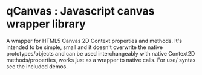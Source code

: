 # qCanvas : Javascript canvas wrapper library #

A wrapper for HTML5 Canvas 2D Context properties and methods. It's intended to be simple, small and it doesn't overwrite the native prototypes/objects and can be used interchangeably with native Context2D methods/properties, works just as a wrapper to native calls. For use/ syntax see the included demos.
